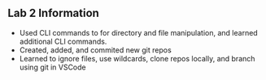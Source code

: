 ## Lab 2 Information
- Used CLI commands to for directory and file manipulation, and learned additional CLI commands.
- Created, added, and commited new git repos
- Learned to ignore files, use wildcards, clone repos locally, and branch using git in VSCode
